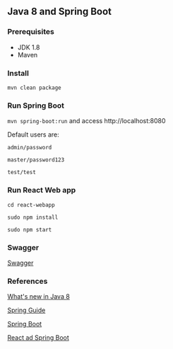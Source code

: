## Java 8 and Spring Boot

### Prerequisites
 * JDK 1.8
 * Maven

### Install

`mvn clean package`

### Run Spring Boot

`mvn spring-boot:run` and access http://localhost:8080

Default users are:

```
admin/password

master/password123

test/test
```

### Run React Web app

```
cd react-webapp

sudo npm install

sudo npm start
```

### Swagger
[Swagger](http://localhost:8080/swagger-ui.html)

### References
[What's new in Java 8](https://leanpub.com/whatsnewinjava8/read)

[Spring Guide](https://spring.io/guides)

[Spring Boot](https://start.spring.io)

[React ad Spring Boot](https://developer.okta.com/blog/2018/07/19/simple-crud-react-and-spring-boot)
